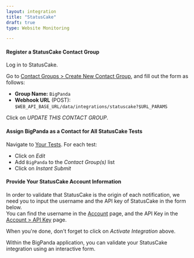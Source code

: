 ```yaml
---
layout: integration 
title: "StatusCake"
draft: true 
type: Website Monitoring

---
```


#### Register a StatusCake Contact Group
Log in to StatusCake.

Go to [Contact Groups > Create New Contact Group](https://www.statuscake.com/App/ContactGroup.php), and fill out the form as follows:

* **Group Name:** `BigPanda`
* **Webhook URL** (POST): `$WEB_API_BASE_URL/data/integrations/statuscake?$URL_PARAMS`

Click on *UPDATE THIS CONTACT GROUP*.

<!-- section-separator -->

#### Assign BigPanda as a Contact for All StatusCake Tests
Navigate to [Your Tests](https://www.statuscake.com/App/YourStatus.php). For each test:

* Click on *Edit*
* Add `BigPanda` to the *Contact Group(s)* list
* Click on *Instant Submit*

<!-- section-separator -->

#### Provide Your StatusCake Account Information

<!-- app-only-start -->
In order to validate that StatusCake is the origin of each notification, we need you to input the username and the API key of StatusCake in the form below.  
You can find the username in the [Account](https://www.statuscake.com/App/User.php) page, and the API Key in the [Account > API Key](https://www.statuscake.com/App/APIKey.php) page.

<!-- include 'integrations/statuscake/statuscake' -->

When you're done, don't forget to click on *Activate Integration* above.

<!-- app-only-end -->

<!-- docs-only-start -->

Within the BigPanda application, you can validate your StatusCake integration using an interactive form.

<!-- docs-only-end -->
